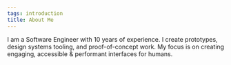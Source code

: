 ```yaml
---
tags: introduction
title: About Me
---
```


I am a Software Engineer with 10 years of experience. I create prototypes, design systems tooling, and proof-of-concept work. My focus is on creating engaging, accessible & performant interfaces for humans.
